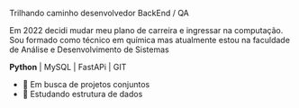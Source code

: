 Trilhando caminho desenvolvedor BackEnd / QA

Em 2022 decidi mudar meu plano de carreira e ingressar na computação. 
Sou formado como técnico em química mas atualmente estou na faculdade de Análise e Desenvolvimento de Sistemas

**Python** | MySQL | FastAPi | GIT
 
- 👯 Em busca de projetos conjuntos
- 🌱 Estudando estrutura de dados
